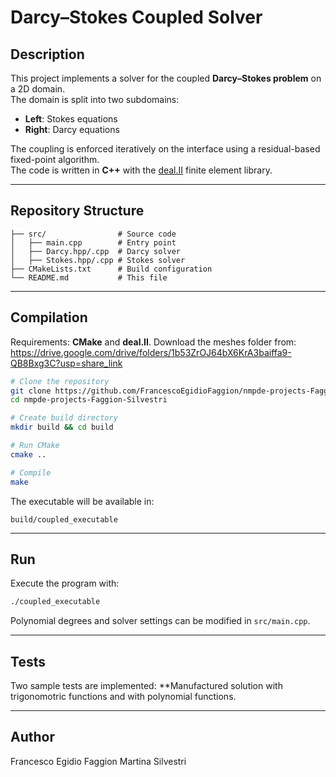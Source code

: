 # Darcy–Stokes Coupled Solver

## Description
This project implements a solver for the coupled **Darcy–Stokes problem** on a 2D domain.  
The domain is split into two subdomains:
- **Left**: Stokes equations  
- **Right**: Darcy equations  

The coupling is enforced iteratively on the interface using a residual-based fixed-point algorithm.  
The code is written in **C++** with the [deal.II](https://www.dealii.org/) finite element library.

---

## Repository Structure
```
├── src/                # Source code
│   ├── main.cpp        # Entry point
│   ├── Darcy.hpp/.cpp  # Darcy solver
│   ├── Stokes.hpp/.cpp # Stokes solver
├── CMakeLists.txt      # Build configuration
└── README.md           # This file
```

---

## Compilation
Requirements: **CMake** and **deal.II**.
Download the meshes folder from: https://drive.google.com/drive/folders/1b53ZrOJ64bX6KrA3baiffa9-QB8Bxg3C?usp=share_link

```bash
# Clone the repository
git clone https://github.com/FrancescoEgidioFaggion/nmpde-projects-Faggion-Silvestri
cd nmpde-projects-Faggion-Silvestri

# Create build directory
mkdir build && cd build

# Run CMake
cmake ..

# Compile
make
```

The executable will be available in:
```
build/coupled_executable
```

---

## Run
Execute the program with:
```bash
./coupled_executable
```

Polynomial degrees and solver settings can be modified in `src/main.cpp`.

---

## Tests
Two sample tests are implemented:
**Manufactured solution with trigonomotric functions and with polynomial functions.



---

## Author
Francesco Egidio Faggion
Martina Silvestri


